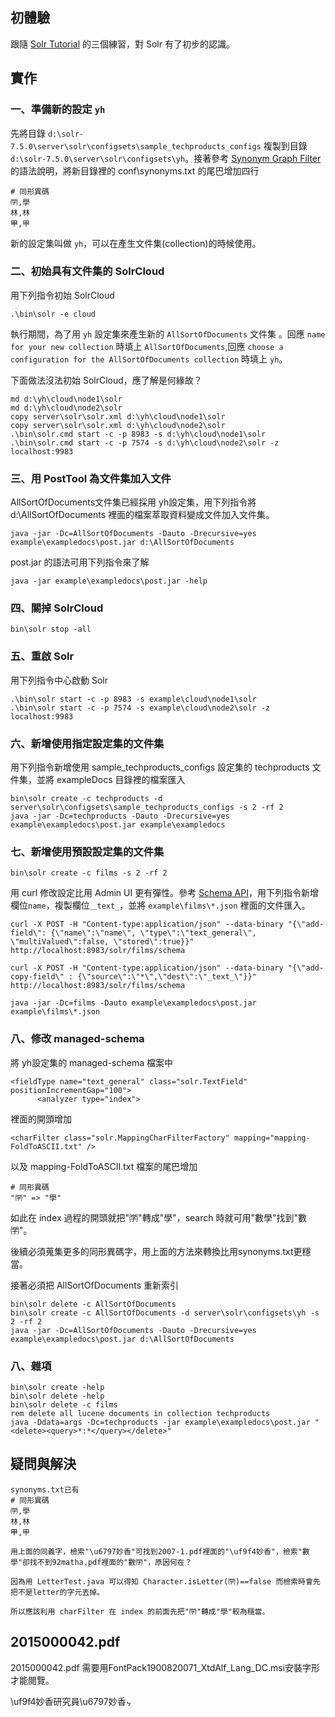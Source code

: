 ## 初體驗
跟隨 [Solr Tutorial](http://lucene.apache.org/solr/guide/7_5/solr-tutorial.html) 的三個練習，對 Solr 有了初步的認識。

## 實作
### 一、準備新的設定 `yh`
先將目錄 `d:\solr-7.5.0\server\solr\configsets\sample_techproducts_configs` 複製到目錄 `d:\solr-7.5.0\server\solr\configsets\yh`。接著參考 [Synonym Graph Filter](http://lucene.apache.org/solr/guide/7_5/filter-descriptions.html#filter-descriptions) 的語法說明，將新目錄裡的 conf\synonyms.txt 的尾巴增加四行
```
# 同形異碼
㈻,學
林,林
㆙,甲
```
新的設定集叫做 `yh`，可以在產生文件集(collection)的時候使用。
### 二、初始具有文件集的 SolrCloud
用下列指令初始 SolrCloud
```
.\bin\solr -e cloud
```
執行期間，為了用 `yh` 設定集來產生新的 `AllSortOfDocuments` 文件集 。回應 `name for your new collection` 時填上 `AllSortOfDocuments`,回應 `choose a configuration for the AllSortOfDocuments collection` 時填上 `yh`。

下面做法沒法初始 SolrCloud，應了解是何緣故？
```
md d:\yh\cloud\node1\solr
md d:\yh\cloud\node2\solr
copy server\solr\solr.xml d:\yh\cloud\node1\solr
copy server\solr\solr.xml d:\yh\cloud\node2\solr
.\bin\solr.cmd start -c -p 8983 -s d:\yh\cloud\node1\solr
.\bin\solr.cmd start -c -p 7574 -s d:\yh\cloud\node2\solr -z localhost:9983
```


### 三、用 PostTool 為文件集加入文件
AllSortOfDocuments文件集已經採用 yh設定集，用下列指令將 d:\AllSortOfDocuments 裡面的檔案萃取資料變成文件加入文件集。
```
java -jar -Dc=AllSortOfDocuments -Dauto -Drecursive=yes example\exampledocs\post.jar d:\AllSortOfDocuments
```
post.jar 的語法可用下列指令來了解
```
java -jar example\exampledocs\post.jar -help
```
### 四、關掉 SolrCloud

```
bin\solr stop -all
```
### 五、重啟 Solr
用下列指令中心啟動 Solr
```
.\bin\solr start -c -p 8983 -s example\cloud\node1\solr
.\bin\solr start -c -p 7574 -s example\cloud\node2\solr -z localhost:9983
```
### 六、新增使用指定設定集的文件集
用下列指令新增使用 sample_techproducts_configs 設定集的 techproducts 文件集，並將 exampleDocs 目錄裡的檔案匯入
```
bin\solr create -c techproducts -d server\solr\configsets\sample_techproducts_configs -s 2 -rf 2
java -jar -Dc=techproducts -Dauto -Drecursive=yes example\exampledocs\post.jar example\exampledocs

```
### 七、新增使用預設設定集的文件集
```
bin\solr create -c films -s 2 -rf 2
```
用 curl 修改設定比用 Admin UI 更有彈性。參考 [Schema API](http://lucene.apache.org/solr/guide/7_5/schema-api.html)，用下列指令新增欄位`name`，複製欄位`＿text_`，並將 `example\films\*.json` 裡面的文件匯入。
```
curl -X POST -H "Content-type:application/json" --data-binary "{\"add-field\": {\"name\":\"name\", \"type\":\"text_general\", \"multiValued\":false, \"stored\":true}}" http://localhost:8983/solr/films/schema

curl -X POST -H "Content-type:application/json" --data-binary "{\"add-copy-field\" : {\"source\":\"*\",\"dest\":\"_text_\"}}" http://localhost:8983/solr/films/schema

java -jar -Dc=films -Dauto example\exampledocs\post.jar example\films\*.json
```
### 八、修改 managed-schema
將 yh設定集的 managed-schema 檔案中
```
<fieldType name="text_general" class="solr.TextField" positionIncrementGap="100">
      <analyzer type="index">
```
裡面的開頭增加
```
<charFilter class="solr.MappingCharFilterFactory" mapping="mapping-FoldToASCII.txt" />
```
以及 mapping-FoldToASCII.txt 檔案的尾巴增加
```
# 同形異碼
"㈻" => "學"
```
如此在 index 過程的開頭就把"㈻"轉成"學"，search 時就可用"數學"找到"數㈻"。

後續必須蒐集更多的同形異碼字，用上面的方法來轉換比用synonyms.txt更穩當。

接著必須把 AllSortOfDocuments 重新索引
```
bin\solr delete -c AllSortOfDocuments
bin\solr create -c AllSortOfDocuments -d server\solr\configsets\yh -s 2 -rf 2
java -jar -Dc=AllSortOfDocuments -Dauto -Drecursive=yes example\exampledocs\post.jar d:\AllSortOfDocuments

```
### 八、雜項

```
bin\solr create -help
bin\solr delete -help
bin\solr delete -c films
rem delete all lucene documents in collection techproducts
java -Ddata=args -Dc=techproducts -jar example\exampledocs\post.jar "<delete><query>*:*</query></delete>"

```

## 疑問與解決
```
synonyms.txt已有
# 同形異碼
㈻,學
林,林
㆙,甲

用上面的同義字，檢索"\u6797妙香"可找到2007-1.pdf裡面的"\uf9f4妙香"，檢索"數學"卻找不到92matha.pdf裡面的"數㈻"，原因何在？

因為用 LetterTest.java 可以得知 Character.isLetter(㈻)==false 而檢索時會先把不是letter的字元丟掉。

所以應該利用 charFilter 在 index 的前面先把"㈻"轉成"學"較為穩當。

```
## 2015000042.pdf
2015000042.pdf 需要用FontPack1900820071_XtdAlf_Lang_DC.msi安裝字形才能閱覽。

\uf9f4妙香研究員\u6797妙香ㆴ